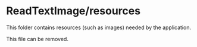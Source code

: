 # ReadTextImage/resources

This folder contains resources (such as images) needed by the application. 

This file can be removed.
